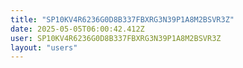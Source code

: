```yaml
---
title: "SP10KV4R6236G0D8B337FBXRG3N39P1A8M2BSVR3Z"
date: 2025-05-05T06:00:42.412Z
user: SP10KV4R6236G0D8B337FBXRG3N39P1A8M2BSVR3Z
layout: "users"
---
```

    